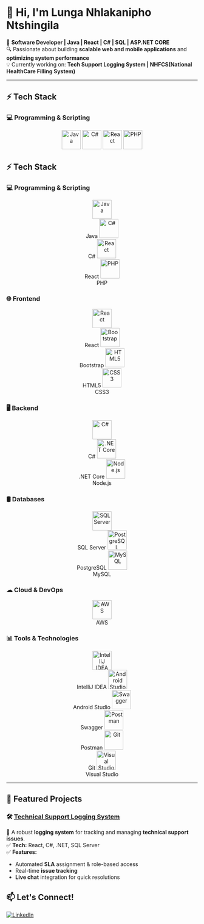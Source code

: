 # 👋 Hi, I'm Lunga Nhlakanipho Ntshingila  

🚀 **Software Developer | Java | React | C# | SQL | ASP.NET CORE**  
🔍 Passionate about building **scalable web and mobile applications** and **optimizing system performance**  
💡 Currently working on: **Tech Support Logging System | NHFCS(National HealthCare Filling System)**  
<!--📫 Connect with me on **[LinkedIn](your-linkedin-url)**  -->

---

## ⚡ Tech Stack

### 💻 Programming & Scripting  
<p align="center">
  <img src="https://cdn.jsdelivr.net/gh/devicons/devicon/icons/java/java-original.svg" alt="Java" width="50" height="50"/>
  <img src="https://cdn.jsdelivr.net/gh/devicons/devicon/icons/csharp/csharp-original.svg" alt="C#" width="50" height="50"/>
  <img src="https://cdn.jsdelivr.net/gh/devicons/devicon/icons/react/react-original.svg" alt="React" width="50" height="50"/>
  <img src="https://cdn.jsdelivr.net/gh/devicons/devicon/icons/php/php-original.svg" alt="PHP" width="50" height="50"/>
</p>

## ⚡ Tech Stack  

### 💻 Programming & Scripting  
<p align="center">
  <img src="https://cdn.jsdelivr.net/gh/devicons/devicon/icons/java/java-original.svg" alt="Java" width="50" height="50"/><br>Java
  <img src="https://cdn.jsdelivr.net/gh/devicons/devicon/icons/csharp/csharp-original.svg" alt="C#" width="50" height="50"/><br>C#
  <img src="https://cdn.jsdelivr.net/gh/devicons/devicon/icons/react/react-original.svg" alt="React" width="50" height="50"/><br>React
  <img src="https://cdn.jsdelivr.net/gh/devicons/devicon/icons/php/php-original.svg" alt="PHP" width="50" height="50"/><br>PHP
</p>

### 🌐 Frontend  
<p align="center">
  <img src="https://cdn.jsdelivr.net/gh/devicons/devicon/icons/react/react-original.svg" alt="React" width="50" height="50"/><br>React
  <img src="https://cdn.jsdelivr.net/gh/devicons/devicon/icons/bootstrap/bootstrap-original.svg" alt="Bootstrap" width="50" height="50"/><br>Bootstrap
  <img src="https://cdn.jsdelivr.net/gh/devicons/devicon/icons/html5/html5-original.svg" alt="HTML5" width="50" height="50"/><br>HTML5
  <img src="https://cdn.jsdelivr.net/gh/devicons/devicon/icons/css3/css3-original.svg" alt="CSS3" width="50" height="50"/><br>CSS3
</p>

### 🖥 Backend  
<p align="center">
  <img src="https://cdn.jsdelivr.net/gh/devicons/devicon/icons/csharp/csharp-original.svg" alt="C#" width="50" height="50"/><br>C#
  <img src="https://cdn.jsdelivr.net/gh/devicons/devicon/icons/dotnetcore/dotnetcore-original.svg" alt=".NET Core" width="50" height="50"/><br>.NET Core
  <img src="https://cdn.jsdelivr.net/gh/devicons/devicon/icons/nodejs/nodejs-original.svg" alt="Node.js" width="50" height="50"/><br>Node.js
</p>

### 🛢 Databases  
<p align="center">
  <img src="https://cdn.jsdelivr.net/gh/devicons/devicon/icons/microsoftsqlserver/microsoftsqlserver-original.svg" alt="SQL Server" width="50" height="50"/><br>SQL Server
  <img src="https://cdn.jsdelivr.net/gh/devicons/devicon/icons/postgresql/postgresql-original.svg" alt="PostgreSQL" width="50" height="50"/><br>PostgreSQL
  <img src="https://cdn.jsdelivr.net/gh/devicons/devicon/icons/mysql/mysql-original.svg" alt="MySQL" width="50" height="50"/><br>MySQL
</p>

### ☁ Cloud & DevOps  
<p align="center">
  <img src="https://cdn.jsdelivr.net/gh/devicons/devicon/icons/amazonwebservices/amazonwebservices-original.svg" alt="AWS" width="50" height="50"/><br>AWS
</p>

### 📊 Tools & Technologies  
<p align="center">
  <img src="https://cdn.jsdelivr.net/gh/devicons/devicon/icons/intellij/intellij-original.svg" alt="IntelliJ IDEA" width="50" height="50"/><br>IntelliJ IDEA
  <img src="https://cdn.jsdelivr.net/gh/devicons/devicon/icons/androidstudio/androidstudio-original.svg" alt="Android Studio" width="50" height="50"/><br>Android Studio
  <img src="https://cdn.jsdelivr.net/gh/devicons/devicon/icons/swagger/swagger-original.svg" alt="Swagger" width="50" height="50"/><br>Swagger
  <img src="https://cdn.jsdelivr.net/gh/devicons/devicon/icons/postman/postman-original.svg" alt="Postman" width="50" height="50"/><br>Postman
  <img src="https://cdn.jsdelivr.net/gh/devicons/devicon/icons/git/git-original.svg" alt="Git" width="50" height="50"/><br>Git
  <img src="https://cdn.jsdelivr.net/gh/devicons/devicon/icons/visualstudio/visualstudio-original.svg" alt="Visual Studio" width="50" height="50"/><br>Visual Studio
</p>





---

## 📌 Featured Projects  
### 🛠 [Technical Support Logging System]([https://github.com/](https://github.com/ICEP-DEV/Techtrackers.Web.git))
🚀 A robust **logging system** for tracking and managing **technical support issues**.  
✅ **Tech:** React, C#, .NET, SQL Server  
✅ **Features:**
- Automated **SLA** assignment & role-based access  
- Real-time **issue tracking**  
- **Live chat** integration for quick resolutions  
## 📫 Let's Connect!  
[![LinkedIn](https://img.shields.io/badge/LinkedIn-Profile-blue?logo=linkedin)](https://www.linkedin.com/in/lunga-ntshingila-9854742a9/)
<!--[![GitHub](https://img.shields.io/badge/GitHub-Follow-black?style=for-the-badge&logo=github)](your-github-url)  -->
<!-- [![Portfolio](https://img.shields.io/badge/Portfolio-View-red?style=for-the-badge)](your-portfolio-url)  -->


<!---
gitLunga/gitLunga is a ✨ special ✨ repository because its `README.md` (this file) appears on your GitHub profile.
You can click the Preview link to take a look at your changes.
--->
